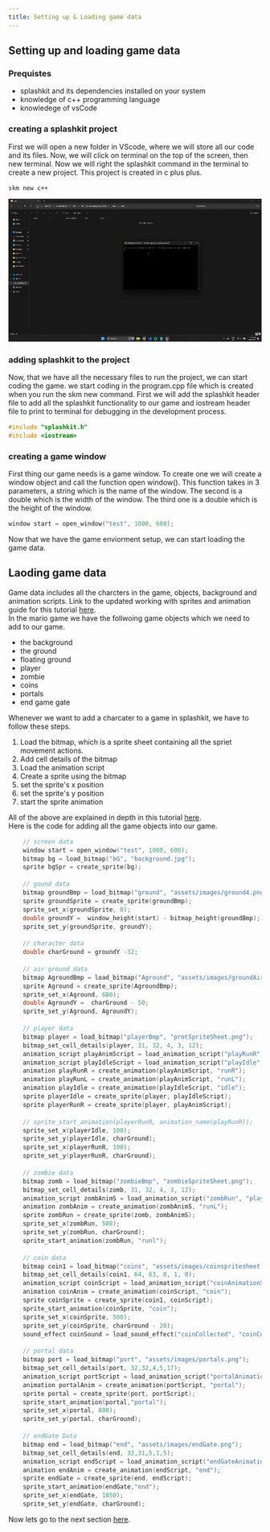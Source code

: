 ```yaml
---
title: Setting up & Loading game data
---
```


## Setting up and loading game data

### Prequistes 

+ splashkit and its dependencies installed on your system
+ knowledge of c++ programming language
+ knowledege of vsCode

### creating a splashkit project

First we will open a new folder in VScode, where we will store all our code and its files. Now, we will click on terminal on the top of the screen, then new terminal.
Now we will right the splashkit command in the terminal to create a new project. This project is created in c plus plus. 

```bash
skm new c++
```
![creating a new project](/Tutorials/splashkit-mario-game-tutorial/images%20and%20gifs/new%20project%20gif.gif)

### adding splashkit to the project 

Now, that we have all the necessary files to run the project, we can start coding the game. we start coding in the program.cpp file which is created when you run the skm new command. 
First we will add the splashkit header file to add all the splashkit functionality to our game and iostream header file to print to terminal for debugging in the development process.  

```cpp
#include "splashkit.h"
#include <iostream>
```
### creating a game window 

First thing our game needs is a game window. To create one we will create a window object and call the function open window(). This function takes in 3 parameters, a string which is the name of the window. The second is a double which is the width of the window. The third one is a double which is the height of the window.

```cpp
window start = open_window("test", 1000, 600);
```
Now that we have the game enviorment setup, we can start loading the game data. 

## Laoding game data

Game data includes all the charcters in the game, objects, background and animation scripts. Link to the updated working with sprites and animation guide for this tutorial [here](link).   
In the mario game we have the follwoing game objects which we need to add to our game.

+ the background
+ the ground
+ floating ground
+ player 
+ zombie 
+ coins
+ portals 
+ end game gate 

Whenever we want to add a charcater to a game in splashkit, we have to follow these steps. 

1. Load the bitmap, which is a sprite sheet containing all the spriet movement actions. 
2. Add cell details of the bitmap 
3. Load the animation script
4. Create a sprite using the bitmap 
5. set the sprite's x position 
6. set the sprite's y position
7. start the sprite animation

All of the above are explained in depth in this tutorial [here](link).  
Here is the code for adding all the game objects into our game. 

```cpp
    // screen data
    window start = open_window("test", 1000, 600);
    bitmap bg = load_bitmap("bG", "background.jpg");
    sprite bgSpr = create_sprite(bg);

    // gound data 
    bitmap groundBmp = load_bitmap("ground", "assets/images/ground4.png");
    sprite groundSprite = create_sprite(groundBmp);
    sprite_set_x(groundSprite, 0);
    double groundY =  window_height(start) - bitmap_height(groundBmp);
    sprite_set_y(groundSprite, groundY);

    // character data
    double charGround = groundY -32;

    // air ground data
    bitmap AgroundBmp = load_bitmap("Aground", "assets/images/groundAir.png");
    sprite Aground = create_sprite(AgroundBmp);
    sprite_set_x(Aground, 600);
    double AgroundY =  charGround - 50;
    sprite_set_y(Aground, AgroundY);

    // player data
    bitmap player = load_bitmap("playerBmp", "protSpriteSheet.png");
    bitmap_set_cell_details(player, 31, 32, 4, 3, 12);
    animation_script playAnimScript = load_animation_script("playRunR", "playerRunR.txt");
    animation_script playIdleScript = load_animation_script("playIdle", "playerIdle.txt");
    animation playRunR = create_animation(playAnimScript, "runR");
    animation playRunL = create_animation(playAnimScript, "runL");
    animation playIdle = create_animation(playIdleScript, "idle");
    sprite playerIdle = create_sprite(player, playIdleScript);
    sprite playerRunR = create_sprite(player, playAnimScript);

    // sprite_start_animation(playerRunR, animation_name(playRunR));
    sprite_set_x(playerIdle, 100);
    sprite_set_y(playerIdle, charGround);
    sprite_set_x(playerRunR, 100);
    sprite_set_y(playerRunR, charGround);

    // zombie data
    bitmap zomb = load_bitmap("zombieBmp", "zombieSpriteSheet.png");
    bitmap_set_cell_details(zomb, 31, 32, 4, 3, 12);
    animation_script zombAnimS = load_animation_script("zombRun", "playerRunR.txt");
    animation zombAnim = create_animation(zombAnimS, "runL");
    sprite zombRun = create_sprite(zomb, zombAnimS);
    sprite_set_x(zombRun, 500);
    sprite_set_y(zombRun, charGround);
    sprite_start_animation(zombRun, "runl");

    // coin data
    bitmap coin1 = load_bitmap("coins", "assets/images/coinspritesheet.png");
    bitmap_set_cell_details(coin1, 64, 63, 8, 1, 8);
    animation_script coinScript = load_animation_script("coinAnimationScript", "coinAnimationScript.txt");
    animation coinAnim = create_animation(coinScript, "coin");
    sprite coinSprite = create_sprite(coin1, coinScript);
    sprite_start_animation(coinSprite, "coin");
    sprite_set_x(coinSprite, 500);
    sprite_set_y(coinSprite, charGround - 20);
    sound_effect coinSound = load_sound_effect("coinCollected", "coinCollected.wav");

    // portal data
    bitmap port = load_bitmap("port", "assets/images/portals.png");
    bitmap_set_cell_details(port, 32,32,4,5,17);
    animation_script portScript = load_animation_script("portalAnimationScript", "portalScript.txt");
    animation portalAnim = create_animation(portScript, "portal");
    sprite portal = create_sprite(port, portScript);
    sprite_start_animation(portal,"portal");
    sprite_set_x(portal, 800);
    sprite_set_y(portal, charGround);

    // endGate Data
    bitmap end = load_bitmap("end", "assets/images/endGate.png");
    bitmap_set_cell_details(end, 32,31,5,1,5);
    animation_script endScript = load_animation_script("endGateAnimationScript", "endGateScript.txt");
    animation endAnim = create_animation(endScript, "end");
    sprite endGate = create_sprite(end, endScript);
    sprite_start_animation(endGate,"end");
    sprite_set_x(endGate, 1050);
    sprite_set_y(endGate, charGround); 
```
Now lets go to the next section [here](link).



